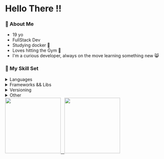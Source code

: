 <head>
  <link rel="stylesheet" href="./index.css">
</head>

<h1>Hello There !!</h1>

### 💫 About Me
- 19 yo
- FullStack Dev
- Studying docker 🐋
- Loves hitting the Gym 💪
- I'm a curious developer, always on the move learning something new 😸

### 🔮 My Skill Set
<details>
  <summary>Languages</summary><br/>
  &nbsp;&nbsp;&nbsp;&nbsp;&nbsp;&nbsp;<span>
    <img src="https://img.shields.io/badge/javascript-%23F7DF1E.svg?style=for-the-badge">&nbsp;
    <img src="https://img.shields.io/badge/html-%23E34F26.svg?style=for-the-badge">&nbsp;
    <img src="https://img.shields.io/badge/css-%231572B6.svg?style=for-the-badge">&nbsp;
    <img src="https://img.shields.io/badge/java-%23F80000.svg?style=for-the-badge">&nbsp;
    <img src="https://img.shields.io/badge/python-%233776AB.svg?style=for-the-badge">
  </span>
</details>

<details>
  <summary>Frameworks && Libs</summary><br/>
  &nbsp;&nbsp;&nbsp;&nbsp;&nbsp;&nbsp;<span>
    <img src="https://img.shields.io/badge/react-%2361DAFB.svg?style=for-the-badge">&nbsp;
    <img src="https://img.shields.io/badge/vue-%234FC08D.svg?style=for-the-badge">&nbsp;
    <img src="https://img.shields.io/badge/tailwind-%2306B6D4.svg?style=for-the-badge">&nbsp;
    <img src="https://img.shields.io/badge/node-%23339933.svg?style=for-the-badge">&nbsp;
    <img src="https://img.shields.io/badge/express-%23000000.svg?style=for-the-badge">&nbsp;
  </span>
</details>

<details>
  <summary>Versioning</summary><br/>
  &nbsp;&nbsp;&nbsp;&nbsp;&nbsp;&nbsp;<span>
    <img src="https://img.shields.io/badge/git-%23F05032.svg?style=for-the-badge">&nbsp;
    <img src="https://img.shields.io/badge/github-%23181717.svg?style=for-the-badge">
  </span>
</details>

<details>
  <summary>Other</summary><br/>
  &nbsp;&nbsp;&nbsp;&nbsp;&nbsp;&nbsp;<span>
    <img src="https://img.shields.io/badge/vscode-%23007ACC.svg?style=for-the-badge">&nbsp;
    <img src="https://img.shields.io/badge/figma-%23F24E1E.svg?style=for-the-badge">&nbsp;
    <img src="https://img.shields.io/badge/firebase-%23FFCA28.svg?style=for-the-badge">&nbsp;
    <img src="https://img.shields.io/badge/netlify-%2300C7B7.svg?style=for-the-badge">&nbsp;
    <img src="https://img.shields.io/badge/supabase-%233FCF8E.svg?style=for-the-badge">&nbsp;
  </span>
</details>

<div>
  <a href="https://github.com/emanuelmarquis"/>
  <img height="180rem" src="https://github-readme-stats.vercel.app/api?username=emanuelmarquis&show_icons=true&theme=omni&rank_icon=github"/>&nbsp;&nbsp;
  <img height="180rem" src="https://github-readme-stats.vercel.app/api/top-langs/?username=emanuelmarquis&layout=compact&show_icons=true&theme=omni&langs_count=5"/>
</div>

